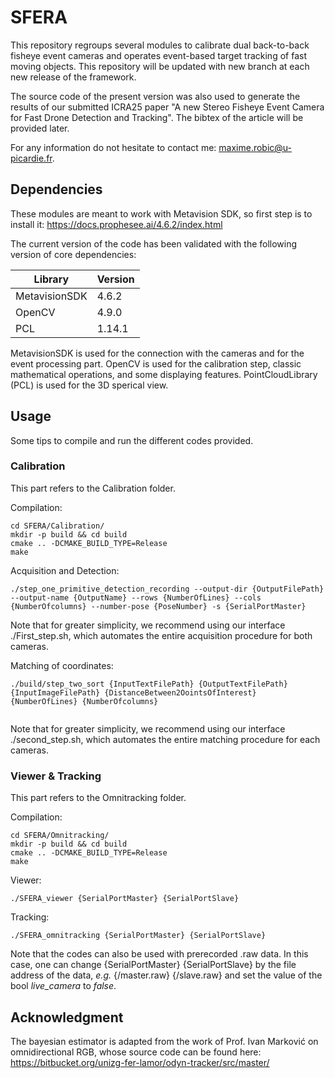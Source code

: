 # SFERA

This repository regroups several modules to calibrate dual back-to-back fisheye event cameras and operates event-based target tracking of fast moving objects. This repository will be updated with new branch at each new release of the framework.

The source code of the present version was also used to generate the results of our submitted ICRA25 paper "A new Stereo Fisheye Event Camera for Fast Drone Detection and Tracking". The bibtex of the article will be provided later.

For any information do not hesitate to contact me: maxime.robic@u-picardie.fr.

## Dependencies

These modules are meant to work with Metavision SDK, so first step is to install it: https://docs.prophesee.ai/4.6.2/index.html

The current version of the code has been validated with the following version of core dependencies:

| Library       | Version       |
| ------------- | ------------- |
| MetavisionSDK | 4.6.2         |
| OpenCV        | 4.9.0         |
| PCL           | 1.14.1        |

MetavisionSDK is used for the connection with the cameras and for the event processing part. 
OpenCV is used for the calibration step, classic mathematical operations, and some displaying features. 
PointCloudLibrary (PCL) is used for the 3D sperical view. 

## Usage
Some tips to compile and run the different codes provided.

### Calibration
This part refers to the Calibration folder.

Compilation:

```
cd SFERA/Calibration/
mkdir -p build && cd build
cmake .. -DCMAKE_BUILD_TYPE=Release
make
```

Acquisition and Detection:
```
./step_one_primitive_detection_recording --output-dir {OutputFilePath} --output-name {OutputName} --rows {NumberOfLines} --cols {NumberOfcolumns} --number-pose {PoseNumber} -s {SerialPortMaster} 

```
Note that for greater simplicity, we recommend using our interface ./First_step.sh, which automates the entire acquisition procedure for both cameras.

Matching of coordinates:
```
./build/step_two_sort {InputTextFilePath} {OutputTextFilePath} {InputImageFilePath} {DistanceBetween2OointsOfInterest} {NumberOfLines} {NumberOfcolumns}
	
```
Note that for greater simplicity, we recommend using our interface ./second_step.sh, which automates the entire matching procedure for each cameras.

### Viewer & Tracking
This part refers to the Omnitracking folder.

Compilation:

```
cd SFERA/Omnitracking/
mkdir -p build && cd build
cmake .. -DCMAKE_BUILD_TYPE=Release
make
```

Viewer:

```
./SFERA_viewer {SerialPortMaster} {SerialPortSlave}

```
Tracking:
```
./SFERA_omnitracking {SerialPortMaster} {SerialPortSlave}
```
Note that the codes can also be used with prerecorded .raw data. In this case, one can change {SerialPortMaster} {SerialPortSlave} by the file address of the data, *e.g.* {/master.raw} {/slave.raw} and set the value of the bool *live_camera* to *false*.

## Acknowledgment
The bayesian estimator is adapted from the work of Prof. Ivan Marković on omnidirectional RGB, whose source code can be found here: https://bitbucket.org/unizg-fer-lamor/odyn-tracker/src/master/
